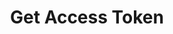 ---
title: Get Access Token
excerpt: >-
  Generates access token (entity param in response) for a staff. No POST body
  required.
api:
  file: v2.json
  operationId: get-access-token
deprecated: false
hidden: false
metadata:
  title: ''
  description: ''
  robots: index
next:
  description: ''
---